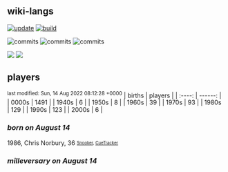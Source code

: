 ## wiki-langs
[![update](https://github.com/dreamerminsk/wiki-langs/actions/workflows/update-tables.yml/badge.svg)](https://github.com/dreamerminsk/wiki-langs/actions/workflows/update-tables.yml)
[![build](https://github.com/dreamerminsk/wiki-langs/actions/workflows/build.yml/badge.svg)](https://github.com/dreamerminsk/wiki-langs/actions/workflows/build.yml)

![commits](https://img.shields.io/github/commit-activity/y/dreamerminsk/wiki-langs)
![commits](https://img.shields.io/github/commit-activity/m/dreamerminsk/wiki-langs)
![commits](https://img.shields.io/github/commit-activity/w/dreamerminsk/wiki-langs)

![](https://img.shields.io/github/languages/code-size/dreamerminsk/wiki-langs)
![](https://img.shields.io/github/repo-size/dreamerminsk/wiki-langs)

## players
<sup>last modified: Sun, 14 Aug 2022 08:12:28 +0000</sup>
| births | players |
| :----: | ------: |
| 0000s | 1491 |
| 1940s | 6 |
| 1950s | 8 |
| 1960s | 39 |
| 1970s | 93 |
| 1980s | 129 |
| 1990s | 123 |
| 2000s | 6 |

### ***born on August 14***
1986, Chris Norbury, 36 <sub><sup>[Snooker](http://www.snooker.org/res/index.asp?player=69), [CueTracker](http://cuetracker.net/Players/chris-norbury/)</sup></sub>


### ***milleversary on August 14***



